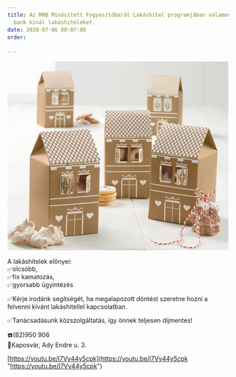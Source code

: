```yaml
---
title: Az MNB Minősített Fogyasztóbarát Lakáshitel programjában valamennyi jelentősebb
  bank kínál lakáshiteleket.
date: 2020-07-06 00:07:00
order: 

---
```


![](/uploads/16.jpg)

A lakáshitelek előnyei:  
✅olcsóbb,  
✅fix kamatozás,  
✅gyorsabb ügyintézés

✅Kérje irodánk segítségét, ha megalapozott döntést szeretne hozni a felvenni kívánt lakáshitellel kapcsolatban.

✅Tanácsadásunk közszolgáltatás, így önnek teljesen díjmentes!

☎️(82)950 906  
📌Kaposvár, Ady Endre u. 3.

[https://youtu.be/l7Vy44y5cpk](https://youtu.be/l7Vy44y5cpk "https://youtu.be/l7Vy44y5cpk")
